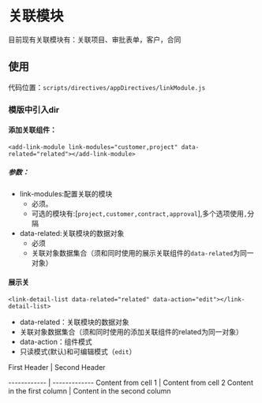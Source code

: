 # 关联模块
目前现有关联模块有：关联项目、审批表单，客户，合同

## 使用
代码位置：`scripts/directives/appDirectives/linkModule.js`

### 模版中引入dir
#### 添加关联组件：
`<add-link-module link-modules="customer,project" data-related="related"></add-link-module>`
##### 参数：
- link-modules:配置关联的模块
  - 必须。
  - 可选的模块有:[`project,customer,contract,approval`],多个选项使用`,`分隔
- data-related:关联模块的数据对象
  - 必须
  - 关联对象数据集合（须和同时使用的展示关联组件的`data-related`为同一对象）

#### 展示关
`<link-detail-list data-related="related" data-action="edit"></link-detail-list>`

- data-related：关联模块的数据对象
 - 关联对象数据集合（须和同时使用的添加关联组件的related为同一对象）
- data-action：组件模式
 - 只读模式(默认)和可编辑模式（`edit`）


First Header | Second Header

------------ | -------------
Content from cell 1 | Content from cell 2
Content in the first column | Content in the second column

